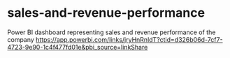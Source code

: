# sales-and-revenue-performance
Power BI dashboard representing sales and revenue performance of the company
https://app.powerbi.com/links/jryHnRnldT?ctid=d326b06d-7cf7-4723-9e90-1c4f477fd01e&pbi_source=linkShare
